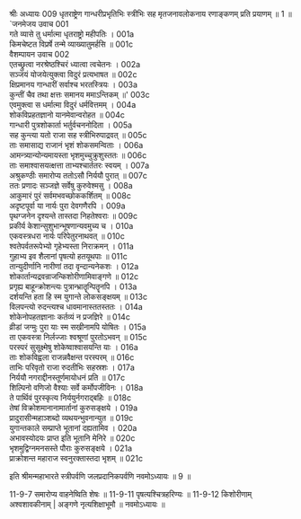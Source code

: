 श्रीः
अध्यायः 009
धृतराष्ट्रेण गान्धरीप्रभृतिभिः स्त्रीभिः सह मृतजनावलोकनाय रणाङ्कणम् प्रति प्रयाणम् ॥ 1 ॥
`जनमेजय उवाच 	001  
गते व्यासे तु धर्मात्मा धृतराष्ट्रो महीपतिः ।	001a  
किमचेष्टत विप्रर्षे तन्मे व्याख्यातुमर्हसि ॥	001c  
वैशम्पायन उवाच 	002  
एतच्छ्रुत्वा नरश्रेष्ठश्चिरं ध्यात्वा त्वचेतनः ।	002a  
सञ्जयं योजयेत्युक्त्वा विदुरं प्रत्यभाषत ॥	002c  
क्षिप्रमानय गान्धारीं सर्वाश्च भरतस्त्रियः ।	003a  
कुन्तीं चैव तथा क्षत्तः समानय ममाऽन्तिकम् ॥'	003c  
एवमुक्त्वा स धर्मात्मा विदुरं धर्मवित्तमम् ।	004a  
शोकविप्रहतज्ञानो यानमेवान्वरोहत ॥	004c  
गान्धारी पुत्रशोकार्ता भर्तुर्वचननोदिता ।	005a  
सह कुन्त्या यतो राजा सह स्त्रीभिरुपाद्रवत् ॥	005c  
ताः समासाद्य राजानं भृशं शोकसमन्विताः ।	006a  
आमन्त्र्यान्योन्यमायस्ता भृशमुच्चुक्रुशुस्ततः ॥	006c  
ताः समाश्वासयत्क्षत्ता ताभ्यश्चार्ततरः स्वयम् ।	007a  
अश्रुकण्ठीः समारोप्य ततोऽसौ निर्ययौ पुरात् ॥	007c  
ततः प्रणादः सञ्जज्ञे सर्वेषु कुरुवेश्मसु ।	008a  
आकुमारं पुरं सर्वमभवच्छोककर्शितम् ॥	008c  
अदृष्टपूर्वा या नार्यः पुरा देवगणैरपि ।	009a  
पृथग्जनेन दृश्यन्ते तास्तदा निहतेश्वराः ॥	009c  
प्रकीर्य केशान्सुशुभान्भूषणान्यवमुच्य च ।	010a  
एकवस्त्रधरा नार्यः परिपेतुरनाथवत् ॥	010c  
श्वतेपर्वतरूपेभ्यो गृहेभ्यस्ता निराक्रमन् ।	011a  
गुहाभ्य इव शैलानां पृषत्यो हतयूथपाः ॥	011c  
तान्युदीर्णानि नारीणां तदा वृन्दान्यनेकशः ।	012a  
शोकार्तान्यद्रवन्राजन्किशोरीणामिवाङ्गणे ॥	012c  
प्रगृह्य बाहून्क्रोशन्त्यः पुत्रान्भ्रातॄन्पितॄनपि ।	013a  
दर्शयन्ति हता हि स्म युगान्ते लोकसङ्क्षयम् ॥	013c  
विलपन्त्यो रुदन्त्यश्च धावमानास्ततस्ततः ।	014a  
शोकेनोपहतज्ञानाः कर्तव्यं न प्रजज्ञिरे ॥	014c  
व्रीडां जग्मुः पुरा याः स्म सखीनामपि योषितः ।	015a  
ता एकवस्त्रा निर्लज्जाः श्वश्रूणां पुरतोऽभवन् ॥	015c  
परस्परं सुसूक्ष्मेषु शोकेष्वाश्वासयन्ति याः ।	016a  
ताः शोकविह्वला राजन्नवैक्षन्त परस्परम् ॥	016c  
ताभिः परिवृतो राजा रुदतीभिः सहस्रशः ।	017a  
निर्ययौ नगराद्दीनस्तूर्णमायोधनं प्रति ॥	017c  
शिल्पिनो वणिजो वैश्याः सर्वे कर्मोपजीविनः ।	018a  
ते पार्थिवं पुरस्कृत्य निर्ययुर्नगराद्बहिः ॥	018c  
तेषां विक्रोशमानानामार्तानां कुरुसङ्क्षये ।	019a  
प्रादुरासीन्महाञ्शब्दो व्यथयन्भुवनान्युत ॥	019c  
युगान्तकाले सम्प्राप्ते भूतानां दह्यतामिव ।	020a  
अभावस्योदयः प्राप्त इति भूतानि मेनिरे ॥	020c  
भृशमुद्विग्नमनसस्ते पौराः कुरुसङ्क्षये ।	021a  
प्राक्रोशन्त महाराज स्वनुरक्तास्तदा भृशम् ॥ 	021c  

इति श्रीमन्महाभारते स्त्रीपर्वणि जलप्रदानिकपर्वणि नवमोऽध्यायः ॥ 9 ॥

11-9-7 समारोप्य वाहनेष्विति शेषः ॥ 11-9-11 पृषत्यश्चित्रहरिण्यः ॥ 11-9-12 किशोरीणाम् अश्वशावकीनाम् | अङ्गणे नृत्यशिक्षाभूमौ ॥ नवमोऽध्यायः ॥
